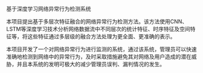 基于深度学习网络异常行为检测系统

本项目提出基于多层次特征融合的网络异常行为检测方法。该方法使用CNN、LSTM等深度学习技术分析网络数据流中不同层次的统计特征、时序特征及空间特征等，将这些特征通过多层级的融合方法处理为更全面、更准确的表示。

本项目开发了一个对网络异常行为进行监测的系统，通过该系统，管理员可以快速准确地检测到网络中的异常行为，及时采取措施避免其对网络及用户造成的潜在威胁，并且本系统的发明可极大的减少管理员误判、漏判情况的发生。
